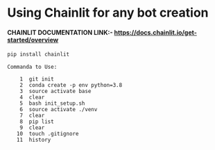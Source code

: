 # Using Chainlit for any bot creation

#### CHAINLIT DOCUMENTATION LINK:- https://docs.chainlit.io/get-started/overview

```bash
pip install chainlit
```

```
Commanda to Use:

    1  git init
    2  conda create -p env python=3.8 
    3  source activate base
    4  clear
    5  bash init_setup.sh
    6  source activate ./venv
    7  clear
    8  pip list
    9  clear
   10  touch .gitignore
   11  history
```